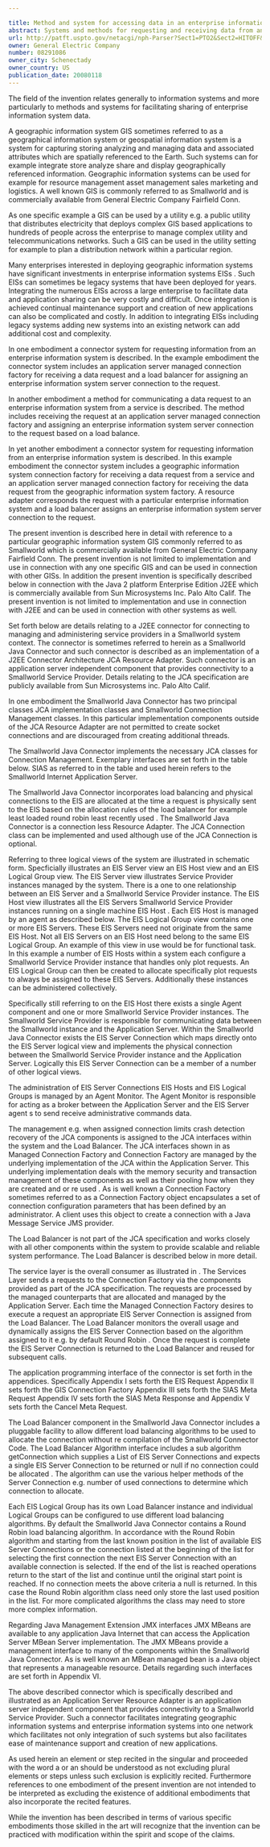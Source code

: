 ```yaml
---

title: Method and system for accessing data in an enterprise information system
abstract: Systems and methods for requesting and receiving data from an enterprise information system are described. In accordance with one embodiment, the connector system includes an application server managed connection factory for receiving a data request, and a load balancer for assigning an enterprise information system server connection to the request.
url: http://patft.uspto.gov/netacgi/nph-Parser?Sect1=PTO2&Sect2=HITOFF&p=1&u=%2Fnetahtml%2FPTO%2Fsearch-adv.htm&r=1&f=G&l=50&d=PALL&S1=08291086&OS=08291086&RS=08291086
owner: General Electric Company
number: 08291086
owner_city: Schenectady
owner_country: US
publication_date: 20080118
---
```

The field of the invention relates generally to information systems and more particularly to methods and systems for facilitating sharing of enterprise information system data.

A geographic information system GIS sometimes referred to as a geographical information system or geospatial information system is a system for capturing storing analyzing and managing data and associated attributes which are spatially referenced to the Earth. Such systems can for example integrate store analyze share and display geographically referenced information. Geographic information systems can be used for example for resource management asset management sales marketing and logistics. A well known GIS is commonly referred to as Smallworld and is commercially available from General Electric Company Fairfield Conn.

As one specific example a GIS can be used by a utility e.g. a public utility that distributes electricity that deploys complex GIS based applications to hundreds of people across the enterprise to manage complex utility and telecommunications networks. Such a GIS can be used in the utility setting for example to plan a distribution network within a particular region.

Many enterprises interested in deploying geographic information systems have significant investments in enterprise information systems EISs . Such EISs can sometimes be legacy systems that have been deployed for years. Integrating the numerous EISs across a large enterprise to facilitate data and application sharing can be very costly and difficult. Once integration is achieved continual maintenance support and creation of new applications can also be complicated and costly. In addition to integrating EISs including legacy systems adding new systems into an existing network can add additional cost and complexity.

In one embodiment a connector system for requesting information from an enterprise information system is described. In the example embodiment the connector system includes an application server managed connection factory for receiving a data request and a load balancer for assigning an enterprise information system server connection to the request.

In another embodiment a method for communicating a data request to an enterprise information system from a service is described. The method includes receiving the request at an application server managed connection factory and assigning an enterprise information system server connection to the request based on a load balance.

In yet another embodiment a connector system for requesting information from an enterprise information system is described. In this example embodiment the connector system includes a geographic information system connection factory for receiving a data request from a service and an application server managed connection factory for receiving the data request from the geographic information system factory. A resource adapter corresponds the request with a particular enterprise information system and a load balancer assigns an enterprise information system server connection to the request.

The present invention is described here in detail with reference to a particular geographic information system GIS commonly referred to as Smallworld which is commercially available from General Electric Company Fairfield Conn. The present invention is not limited to implementation and use in connection with any one specific GIS and can be used in connection with other GISs. In addition the present invention is specifically described below in connection with the Java 2 platform Enterprise Edition J2EE which is commercially available from Sun Microsystems Inc. Palo Alto Calif. The present invention is not limited to implementation and use in connection with J2EE and can be used in connection with other systems as well.

Set forth below are details relating to a J2EE connector for connecting to managing and administering service providers in a Smallworld system context. The connector is sometimes referred to herein as a Smallworld Java Connector and such connector is described as an implementation of a J2EE Connector Architecture JCA Resource Adapter. Such connector is an application server independent component that provides connectivity to a Smallworld Service Provider. Details relating to the JCA specification are publicly available from Sun Microsystems inc. Palo Alto Calif.

In one embodiment the Smallworld Java Connector has two principal classes JCA implementation classes and Smallworld Connection Management classes. In this particular implementation components outside of the JCA Resource Adapter are not permitted to create socket connections and are discouraged from creating additional threads.

The Smallworld Java Connector implements the necessary JCA classes for Connection Management. Exemplary interfaces are set forth in the table below. SIAS as referred to in the table and used herein refers to the Smallworld Internet Application Server.

The Smallworld Java Connector incorporates load balancing and physical connections to the EIS are allocated at the time a request is physically sent to the EIS based on the allocation rules of the load balancer for example least loaded round robin least recently used . The Smallworld Java Connector is a connection less Resource Adapter. The JCA Connection class can be implemented and used although use of the JCA Connection is optional.

Referring to three logical views of the system are illustrated in schematic form. Specficially illustrates an EIS Server view an EIS Host view and an EIS Logical Group view. The EIS Server view illustrates Service Provider instances managed by the system. There is a one to one relationship between an EIS Server and a Smallworld Service Provider instance. The EIS Host view illustrates all the EIS Servers Smallworld Service Provider instances running on a single machine EIS Host . Each EIS Host is managed by an agent as described below. The EIS Logical Group view contains one or more EIS Servers. These EIS Servers need not originate from the same EIS Host. Not all EIS Servers on an EIS Host need belong to the same EIS Logical Group. An example of this view in use would be for functional task. In this example a number of EIS Hosts within a system each configure a Smallworld Service Provider instance that handles only plot requests. An EIS Logical Group can then be created to allocate specifically plot requests to always be assigned to these EIS Servers. Additionally these instances can be administered collectively.

Specifically still referring to on the EIS Host there exists a single Agent component and one or more Smallworld Service Provider instances. The Smallworld Service Provider is responsible for communicating data between the Smallworld instance and the Application Server. Within the Smallworld Java Connector exists the EIS Server Connection which maps directly onto the EIS Server logical view and implements the physical connection between the Smallworld Service Provider instance and the Application Server. Logically this EIS Server Connection can be a member of a number of other logical views.

The administration of EIS Server Connections EIS Hosts and EIS Logical Groups is managed by an Agent Monitor. The Agent Monitor is responsible for acting as a broker between the Application Server and the EIS Server agent s to send receive administrative commands data.

The management e.g. when assigned connection limits crash detection recovery of the JCA components is assigned to the JCA interfaces within the system and the Load Balancer. The JCA interfaces shown in as Managed Connection Factory and Connection Factory are managed by the underlying implementation of the JCA within the Application Server. This underlying implementation deals with the memory security and transaction management of these components as well as their pooling how when they are created and or re used . As is well known a Connection Factory sometimes referred to as a Connection Factory object encapsulates a set of connection configuration parameters that has been defined by an administrator. A client uses this object to create a connection with a Java Message Service JMS provider.

The Load Balancer is not part of the JCA specification and works closely with all other components within the system to provide scalable and reliable system performance. The Load Balancer is described below in more detail.

The service layer is the overall consumer as illustrated in . The Services Layer sends a requests to the Connection Factory via the components provided as part of the JCA specification. The requests are processed by the managed counterparts that are allocated and managed by the Application Server. Each time the Managed Connection Factory desires to execute a request an appropriate EIS Server Connection is assigned from the Load Balancer. The Load Balancer monitors the overall usage and dynamically assigns the EIS Server Connection based on the algorithm assigned to it e.g. by default Round Robin . Once the request is complete the EIS Server Connection is returned to the Load Balancer and reused for subsequent calls.

The application programming interface of the connector is set forth in the appendices. Specifically Appendix I sets forth the EIS Request Appendix II sets forth the GIS Connection Factory Appendix III sets forth the SIAS Meta Request Appendix IV sets forth the SIAS Meta Response and Appendix V sets forth the Cancel Meta Request.

The Load Balancer component in the Smallworld Java Connector includes a pluggable facility to allow different load balancing algorithms to be used to allocate the connection without re compilation of the Smallworld Connector Code. The Load Balancer Algorithm interface includes a sub algorithm getConnection which supplies a List of EIS Server Connections and expects a single EIS Server Connection to be returned or null if no connection could be allocated . The algorithm can use the various helper methods of the Server Connection e.g. number of used connections to determine which connection to allocate.

Each EIS Logical Group has its own Load Balancer instance and individual Logical Groups can be configured to use different load balancing algorithms. By default the Smallworld Java Connector contains a Round Robin load balancing algorithm. In accordance with the Round Robin algorithm and starting from the last known position in the list of available EIS Server Connections or the connection listed at the beginning of the list for selecting the first connection the next EIS Server Connection with an available connection is selected. If the end of the list is reached operations return to the start of the list and continue until the original start point is reached. If no connection meets the above criteria a null is returned. In this case the Round Robin algorithm class need only store the last used position in the list. For more complicated algorithms the class may need to store more complex information.

Regarding Java Management Extension JMX interfaces JMX MBeans are available to any application Java Internet that can access the Application Server MBean Server implementation. The JMX MBeans provide a management interface to many of the components within the Smallworld Java Connector. As is well known an MBean managed bean is a Java object that represents a manageable resource. Details regarding such interfaces are set forth in Appendix VI.

The above described connector which is specifically described and illustrated as an Application Server Resource Adapter is an application server independent component that provides connectivity to a Smallworld Service Provider. Such a connector facilitates integrating geographic information systems and enterprise information systems into one network which facilitates not only integration of such systems but also facilitates ease of maintenance support and creation of new applications.

As used herein an element or step recited in the singular and proceeded with the word a or an should be understood as not excluding plural elements or steps unless such exclusion is explicitly recited. Furthermore references to one embodiment of the present invention are not intended to be interpreted as excluding the existence of additional embodiments that also incorporate the recited features.

While the invention has been described in terms of various specific embodiments those skilled in the art will recognize that the invention can be practiced with modification within the spirit and scope of the claims.

